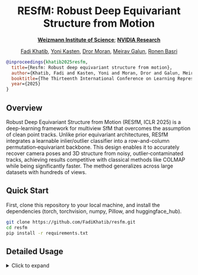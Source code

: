 <div align="center">
<h1>RESfM: Robust Deep Equivariant Structure from Motion</h1>


**[Weizmann Institute of Science](https://www.weizmann.ac.il/pages/)**; **[NVIDIA Research](https://research.nvidia.com/home)**


[Fadi Khatib](https://fadikhatib.github.io/), [Yoni Kasten](https://ykasten.github.io/), [Dror Moran](https://scholar.google.com/citations?user=kS5jfSoAAAAJ&hl=en), [Meirav Galun](https://www.weizmann.ac.il/math/meirav/), [Ronen Basri](https://www.weizmann.ac.il/math/ronen/home)
</div>

```bibtex
@inproceedings{khatib2025resfm,
  title={Resfm: Robust deep equivariant structure from motion},
  author={Khatib, Fadi and Kasten, Yoni and Moran, Dror and Galun, Meirav and Basri, Ronen},
  booktitle={The Thirteenth International Conference on Learning Representations},
  year={2025}
}
```


## Overview

Robust Deep Equivariant Structure from Motion (RESfM, ICLR 2025) is a deep-learning framework for multiview SfM that overcomes the assumption of clean point tracks. Unlike prior equivariant architectures, RESfM integrates a learnable inlier/outlier classifier into a row-and-column permutation‑equivariant backbone. This design enables it to accurately recover camera poses and 3D structure from noisy, outlier‑contaminated tracks, achieving results competitive with classical methods like COLMAP while being significantly faster. The method generalizes across large datasets with hundreds of views.


## Quick Start

First, clone this repository to your local machine, and install the dependencies (torch, torchvision, numpy, Pillow, and huggingface_hub). 

```bash
git clone https://github.com/FadiKhatib/resfm.git  
cd resfm
pip install -r requirements.txt
```

## Detailed Usage

<details>
<summary>Click to expand</summary>



## Exporting to COLMAP Format



The reconstruction result (camera parameters and 3D points) will be automatically saved in the COLMAP format.


## Integration with Gaussian Splatting


The exported COLMAP files can be directly used with [gsplat](https://github.com/nerfstudio-project/gsplat) for Gaussian Splatting training



## Acknowledgements

Thanks to these great repositories: [ESFM](https://github.com/drormoran/Equivariant-SFM), [GASFM](https://github.com/lucasbrynte/gasfm), [Kornia](https://github.com/kornia/kornia), [PyCOLMAP](https://colmap.github.io/pycolmap/index.html)

## Checklist

- [ ] Release all the datasets
- [ ] Release the code for creating tracks from images


## License
See the [LICENSE](./LICENSE.txt) file for details about the license under which this code is made available.

